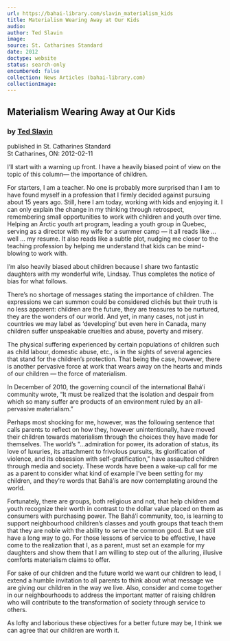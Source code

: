 ```yaml
---
url: https://bahai-library.com/slavin_materialism_kids
title: Materialism Wearing Away at Our Kids
audio: 
author: Ted Slavin
image: 
source: St. Catharines Standard
date: 2012
doctype: website
status: search-only
encumbered: false
collection: News Articles (bahai-library.com)
collectionImage: 
---
```



## Materialism Wearing Away at Our Kids

### by [Ted Slavin](https://bahai-library.com/author/Ted+Slavin)

published in St. Catharines Standard  
St Catharines, ON: 2012-02-11


I’ll start with a warning up front. I have a heavily biased point of view on the topic of this column— the importance of children.  
  
For starters, I am a teacher. No one is probably more surprised than I am to have found myself in a profession that I firmly decided against pursuing about 15 years ago. Still, here I am today, working with kids and enjoying it. I can only explain the change in my thinking through retrospect, remembering small opportunities to work with children and youth over time. Helping an Arctic youth art program, leading a youth group in Quebec, serving as a director with my wife for a summer camp — it all reads like ... well ... my resume. It also reads like a subtle plot, nudging me closer to the teaching profession by helping me understand that kids can be mind-blowing to work with.  
  
I’m also heavily biased about children because I share two fantastic daughters with my wonderful wife, Lindsay. Thus completes the notice of bias for what follows.  
  
There’s no shortage of messages stating the importance of children. The expressions we can summon could be considered clichés but their truth is no less apparent: children are the future, they are treasures to be nurtured, they are the wonders of our world. And yet, in many cases, not just in countries we may label as ‘developing’ but even here in Canada, many children suffer unspeakable cruelties and abuse, poverty and misery.  
  
The physical suffering experienced by certain populations of children such as child labour, domestic abuse, etc., is in the sights of several agencies that stand for the children’s protection. That being the case, however, there is another pervasive force at work that wears away on the hearts and minds of our children — the force of materialism.  
  
In December of 2010, the governing council of the international Bahá’í community wrote, “It must be realized that the isolation and despair from which so many suffer are products of an environment ruled by an all-pervasive materialism.”  
  
Perhaps most shocking for me, however, was the following sentence that calls parents to reflect on how they, however unintentionally, have moved their children towards materialism through the choices they have made for themselves. The world’s "...admiration for power, its adoration of status, its love of luxuries, its attachment to frivolous pursuits, its glorification of violence, and its obsession with self-gratification," have assaulted children through media and society. These words have been a wake-up call for me as a parent to consider what kind of example I’ve been setting for my children, and they’re words that Bahá’ís are now contemplating around the world.  
  
Fortunately, there are groups, both religious and not, that help children and youth recognize their worth in contrast to the dollar value placed on them as consumers with purchasing power. The Bahá’í community, too, is learning to support neighbourhood children’s classes and youth groups that teach them that they are noble with the ability to serve the common good. But we still have a long way to go. For those lessons of service to be effective, I have come to the realization that I, as a parent, must set an example for my daughters and show them that I am willing to step out of the alluring, illusive comforts materialism claims to offer.  
  
For sake of our children and the future world we want our children to lead, I extend a humble invitation to all parents to think about what message we are giving our children in the way we live. Also, consider and come together in our neighbourhoods to address the important matter of raising children who will contribute to the transformation of society through service to others.  
  
As lofty and laborious these objectives for a better future may be, I think we can agree that our children are worth it.